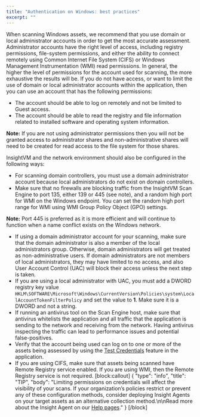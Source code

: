 ```yaml
---
title: "Authentication on Windows: best practices"
excerpt: ""
---
```

When scanning Windows assets, we recommend that you use domain or local administrator accounts in order to get the most accurate assessment. Administrator accounts have the right level of access, including registry permissions, file-system permissions, and either the ability to connect remotely using Common Internet File System (CIFS) or Windows Management Instrumentation (WMI) read permissions. In general, the higher the level of permissions for the account used for scanning, the more exhaustive the results will be. If you do not have access, or want to limit the use of domain or local administrator accounts within the application, then you can use an account that has the following permissions:

* The account should be able to log on remotely and not be limited to Guest access.
* The account should be able to read the registry and file information related to installed software and operating system information.

**Note:**  If you are not using administrator permissions then you will not be granted access to administrator shares and non-administrative shares will need to be created for read access to the file system for those shares.

InsightVM and the network environment should also be configured in the following ways:

* For scanning domain controllers, you must use a domain administrator account because local administrators do not exist on domain controllers.
* Make sure that no firewalls are blocking traffic from the InsightVM Scan Engine to port 135, either 139 or 445 (see note), and a random high port for WMI on the Windows endpoint. You can set the random high port range for WMI using WMI Group Policy Object (GPO) settings.

**Note:**  Port 445 is preferred as it is more efficient and will continue to function when a name conflict exists on the Windows network.

* If using a domain administrator account for your scanning, make sure that the domain administrator is also a member of the local administrators group. Otherwise, domain administrators will get treated as non-administrative users. If domain administrators are not members of local administrators, they may have limited to no access, and also User Account Control (UAC) will block their access unless the next step is taken.
* If you are using a local administrator with UAC, you must add a DWORD registry key value ```HKLM\SOFTWARE\Microsoft\Windows\CurrentVersion\Policies\system\LocalAccountTokenFilterPolicy``` and set the value to **1**. Make sure it is a DWORD and not a string.
* If running an antivirus tool on the Scan Engine host, make sure that antivirus whitelists the application and all traffic that the application is sending to the network and receiving from the network. Having antivirus inspecting the traffic can lead to performance issues and potential false-positives.
* Verify that the account being used can log on to one or more of the assets being assessed by using the [Test Credentials](doc:configuring-site-specific-scan-credentials#section-testing-the-credentials) feature in the application.
* If you are using CIFS, make sure that assets being scanned have Remote Registry service enabled. If you are using WMI, then the Remote Registry service is not required.
[block:callout]
{
  "type": "info",
  "title": "TIP",
  "body": "Limiting permissions on credentials will affect the visibility of your scans.  If your organization’s policies restrict or prevent any of these configuration methods, consider deploying Insight Agents on your target assets as an alternative collection method.\n\nRead more about the Insight Agent on our [Help pages](https://insightagent.help.rapid7.com/docs/overview)."
}
[/block]